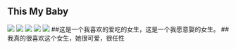## This My Baby
![](http://a1.qpic.cn/psb?/V10SllK02f9oJq/b77OX4KE442PIoEZsD*AcaF8rqg16FZkdFRJwFE1ick!/m/dDQBAAAAAAAA&bo=qgKMAwAAAAADBwU!&rf=photolist)
![](http://a3.qpic.cn/psb?/V10SllK02f9oJq/kPg..NukvKJq3ouLmHwseh767h6wEVbziK2bPjrgnFM!/m/dDYBAAAAAAAA&bo=lAKqAgAAAAADBxw!&rf=photolist)
![](http://a2.qpic.cn/psb?/V10SllK02f9oJq/gyckdpKs*a8xWkubzKBZuAZ1lryrVPRcohwxAjUrt9o!/m/dFkAAAAAAAAA&bo=dwKXBAAAAAADB8Q!&rf=photolist)
![](http://a2.qpic.cn/psb?/V10SllK02f9oJq/mXYwGq4OgqX7L9Kgofl7X5sjFCoHxYoJzzBm8RTj9po!/m/dDEBAAAAAAAA&bo=egLNAgAAAAADB5U!&rf=photolist)
![](http://a2.qpic.cn/psb?/V10SllK02f9oJq/14tESGrv7QgJ0XmiDmAKv2AYGIcrspaiGzGiteuyUSE!/m/dDEBAAAAAAAA&bo=iAJQAwAAAAADB*s!&rf=photolist)
##这是一个我喜欢的爱吃的女生，这是一个我愿意娶的女生。
##我真的很喜欢这个女生，她很可爱，很任性
